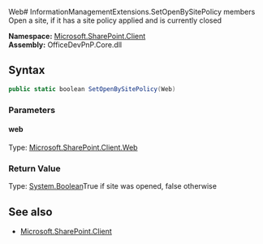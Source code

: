 Web# InformationManagementExtensions.SetOpenBySitePolicy members
Open a site, if it has a site policy applied and is currently closed  

**Namespace:** [Microsoft.SharePoint.Client](Microsoft.SharePoint.Client.md)  
**Assembly:** OfficeDevPnP.Core.dll  
## Syntax
```C#
public static boolean SetOpenBySitePolicy(Web)
```
### Parameters
#### web
Type: [Microsoft.SharePoint.Client.Web](Microsoft.SharePoint.Client.Web.md) 
#### 
### Return Value
Type: [System.Boolean](System.Boolean.md)True if site was opened, false otherwise
## See also
- [Microsoft.SharePoint.Client](Microsoft.SharePoint.Client.md)
